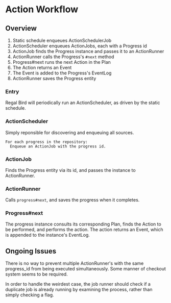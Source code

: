 # Action Workflow

## Overview

1. Static schedule enqueues ActionSchedulerJob
2. ActionScheduler enqueues ActionJobs, each with a Progress id
3. ActionJob finds the Progress instance and passes it to an ActionRunner
3. ActionRunner calls the Progress's `#next` method
4. Progress#next runs the next Action in the Plan
5. The Action returns an Event
6. The Event is added to the Progress's EventLog
7. ActionRunner saves the Progress entity

### Entry

Regal Bird will periodically run an ActionScheduler, as driven by the static schedule.

### ActionScheduler

Simply reponsible for discovering and enqueuing all sources.

```
For each progress in the repository:
  Enqueue an ActionJob with the progress id.
```

### ActionJob

Finds the Progress entity via its id, and passes the instance to ActionRunner.

### ActionRunner

Calls `progress#next`, and saves the progress when it completes.

### Progress#next

The progress instance consults its corresponding Plan, finds the Action to be
performed, and performs the action.  The action returns an Event, which is
appended to the instance's EventLog.

## Ongoing Issues

There is no way to prevent multiple ActionRunner's with the same progress_id
from being executed simultaneously.  Some manner of checkout system seems to
be required.

In order to handle the weirdest case, the job runner should check if a duplicate
job is already running by examining the process, rather than simply checking a flag.
